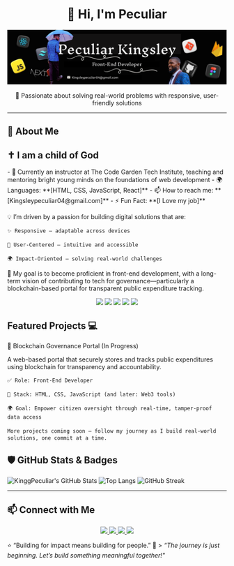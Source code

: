 <!-- GitHub Profile README Template -->

<h1 align="center">👋 Hi, I'm Peculiar</h1>

![Banner Image](https://github.com/KinggPeculiar/KinggPeculiar/blob/main/Frame.png)

<p align="center">
  🌱 Passionate about solving real-world problems with responsive, user-friendly solutions
</p>

---

## 🚀 About Me


<!-- About Me Section -->
<h2> ✝️ I am a child of God</h2>
- 🔭 Currently an instructor at The Code Garden Tech Institute, teaching and mentoring bright young minds on the foundations of web development
- 🌍 Languages: **[HTML, CSS, JavaScript, React]**
- 📫 How to reach me: **[Kingsleypeculiar04@gmail.com]**
- ⚡ Fun Fact: **[I Love my job]**

💡 I’m driven by a passion for building digital solutions that are:

    ✨ Responsive – adaptable across devices

    👥 User-Centered – intuitive and accessible

    🌍 Impact-Oriented – solving real-world challenges

🎯 My goal is to become proficient in front-end development, with a long-term vision of contributing to tech for governance—particularly a blockchain-based portal for transparent public expenditure tracking.

<!-- Skills & Tools Section -->

<p align="center">
  <img src="https://img.shields.io/badge/-HTML-E34F26?style=flat-square&logo=html5&logoColor=white" />
  <img src="https://img.shields.io/badge/-CSS-1572B6?style=flat-square&logo=css3&logoColor=white" />
  <img src="https://img.shields.io/badge/-JavaScript-F7DF1E?style=flat-square&logo=javascript&logoColor=black" />
  <img src="https://img.shields.io/badge/-React-61DAFB?style=flat-square&logo=react&logoColor=black" />
  <img src="https://img.shields.io/badge/-Node.js-339933?style=flat-square&logo=node.js&logoColor=white" />
</p>


<!-- Highlight Projects Section -->

## Featured Projects 💻

🔐 Blockchain Governance Portal (In Progress)

A web-based portal that securely stores and tracks public expenditures using blockchain for transparency and accountability.

    ✅ Role: Front-End Developer

    📌 Stack: HTML, CSS, JavaScript (and later: Web3 tools)

    🌍 Goal: Empower citizen oversight through real-time, tamper-proof data access

    More projects coming soon — follow my journey as I build real-world solutions, one commit at a time.

## 🛡️ GitHub Stats & Badges

<!-- GITHUB BADGES EXAMPLES: update with your own when ready! -->

![KinggPeculiar's GitHub Stats](https://github-readme-stats.vercel.app/api?username=KinggPeculiar&show_icons=true&theme=tokyonight)
![Top Langs](https://github-readme-stats.vercel.app/api/top-langs/?username=KinggPeculiar&layout=compact&theme=tokyonight)
![GitHub Streak](https://github-readme-streak-stats.herokuapp.com/?user=KinggPeculiar&theme=tokyonight)

---

<!-- Contact Section -->

## 📫 Connect with Me

<p align="center">
  <a href="https://www.linkedin.com/in/peculiar-kingsley">
    <img src="https://img.shields.io/badge/LinkedIn-%230077B5.svg?style=for-the-badge&logo=linkedin&logoColor=white" />
  </a>
  <a href="https://twitter.com/King_Peculiar">
    <img src="https://img.shields.io/badge/Twitter-%231DA1F2.svg?style=for-the-badge&logo=twitter&logoColor=white" />
  </a>
  <a href="https://instagram.com/kinggpeculiar">
    <img src="https://img.shields.io/badge/Instagram-%23E4405F.svg?style=for-the-badge&logo=instagram&logoColor=white" />
  </a>
  <a href="mailto:kinglseypeculiar04@gmail.com">
    <img src="https://img.shields.io/badge/Gmail-D14836?style=for-the-badge&logo=gmail&logoColor=white" />
  </a>
</p>



⭐️ “Building for impact means building for people.”
🎯 > _“The journey is just beginning. Let’s build something meaningful together!"_
